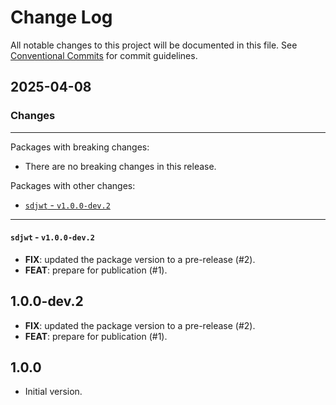 # Change Log

All notable changes to this project will be documented in this file.
See [Conventional Commits](https://conventionalcommits.org) for commit guidelines.

## 2025-04-08

### Changes

---

Packages with breaking changes:

 - There are no breaking changes in this release.

Packages with other changes:

 - [`sdjwt` - `v1.0.0-dev.2`](#sdjwt---v100-dev2)

---

#### `sdjwt` - `v1.0.0-dev.2`

 - **FIX**: updated the package version to a pre-release (#2).
 - **FEAT**: prepare for publication (#1).

## 1.0.0-dev.2

 - **FIX**: updated the package version to a pre-release (#2).
 - **FEAT**: prepare for publication (#1).

## 1.0.0

- Initial version.
